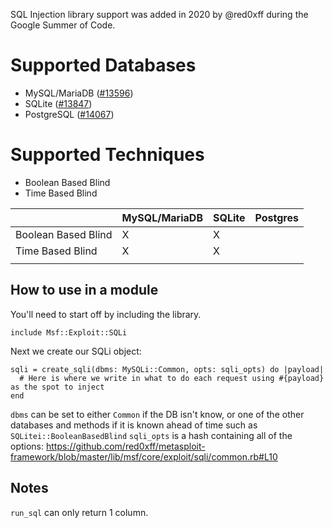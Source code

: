 SQL Injection library support was added in 2020 by @red0xff during the Google Summer of Code.

# Supported Databases
* MySQL/MariaDB ([#13596](https://github.com/rapid7/metasploit-framework/pull/13596))
* SQLite ([#13847](https://github.com/rapid7/metasploit-framework/pull/13847))
* PostgreSQL ([#14067](https://github.com/rapid7/metasploit-framework/pull/14067))

# Supported Techniques
* Boolean Based Blind
* Time Based Blind

|                     | MySQL/MariaDB | SQLite | Postgres |
|---------------------|---------------|--------|----------|
| Boolean Based Blind | X             | X      |          |
| Time Based Blind    | X             | X      |          |
|                     |               |        |          |

## How to use in a module

You'll need to start off by including the library.

```
include Msf::Exploit::SQLi
```

Next we create our SQLi object:

```
sqli = create_sqli(dbms: MySQLi::Common, opts: sqli_opts) do |payload|
  # Here is where we write in what to do each request using #{payload} as the spot to inject
end
```

`dbms` can be set to either `Common` if the DB isn't know, or one of the other databases and methods if it is known ahead of time such as `SQLitei::BooleanBasedBlind`
`sqli_opts` is a hash containing all of the options: https://github.com/red0xff/metasploit-framework/blob/master/lib/msf/core/exploit/sqli/common.rb#L10

## Notes

`run_sql` can only return 1 column.